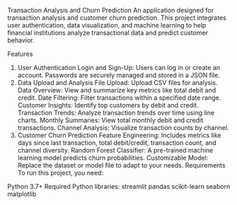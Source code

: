 Transaction Analysis and Churn Prediction
An application designed for transaction analysis and customer churn prediction. This project integrates user authentication, data visualization, and machine learning to help financial institutions analyze transactional data and predict customer behavior.

Features
1. User Authentication
Login and Sign-Up:
Users can log in or create an account.
Passwords are securely managed and stored in a JSON file.
2. Data Upload and Analysis
File Upload:
Upload CSV files for analysis.
Data Overview:
View and summarize key metrics like total debit and credit.
Date Filtering:
Filter transactions within a specified date range.
Customer Insights:
Identify top customers by debit and credit.
Transaction Trends:
Analyze transaction trends over time using line charts.
Monthly Summaries:
View total monthly debit and credit transactions.
Channel Analysis:
Visualize transaction counts by channel.
3. Customer Churn Prediction
Feature Engineering:
Includes metrics like days since last transaction, total debit/credit, transaction count, and channel diversity.
Random Forest Classifier:
A pre-trained machine learning model predicts churn probabilities.
Customizable Model:
Replace the dataset or model file to adapt to your needs.
Requirements
To run this project, you need:

Python 3.7+
Required Python libraries:
streamlit
pandas
scikit-learn
seaborn
matplotlib
